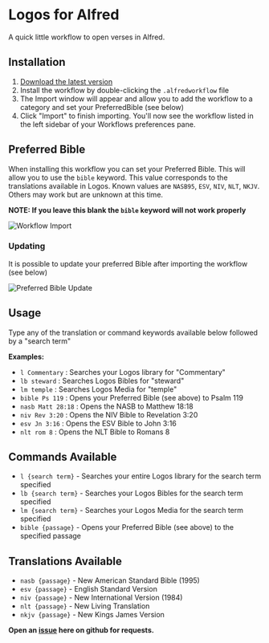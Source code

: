 # Logos for Alfred

A quick little workflow to open verses in Alfred.

## Installation

1. [Download the latest version](https://github.com/vmitchell85/logos-alfred-workflow/releases/download/0.5/Logos.alfredworkflow)
2. Install the workflow by double-clicking the `.alfredworkflow` file
3. The Import window will appear and allow you to add the workflow to a category and set your PreferredBible (see below)
4. Click "Import" to finish importing. You'll now see the workflow listed in the left sidebar of your Workflows preferences pane.

## Preferred Bible

When installing this workflow you can set your Preferred Bible. This will allow you to use the `bible` keyword. This value corresponds to the translations available in Logos. Known values are `NASB95`, `ESV`, `NIV`, `NLT`, `NKJV`. Others may work but are unknown at this time.

**NOTE: If you leave this blank the `bible` keyword will not work properly**

![Workflow Import](./assets/import.gif)

### Updating

It is possible to update your preferred Bible after importing the workflow (see below)

![Preferred Bible Update](./assets/update.gif)

## Usage

Type any of the translation or command keywords available below followed by a "search term"

**Examples:**
- `l Commentary` : Searches your Logos library for "Commentary"
- `lb steward` : Searches Logos Bibles for "steward"
- `lm temple` : Searches Logos Media for "temple"
- `bible Ps 119` : Opens your Preferred Bible (see above) to Psalm 119
- `nasb Matt 28:18` : Opens the NASB to Matthew 18:18
- `niv Rev 3:20` : Opens the NIV Bible to Revelation 3:20
- `esv Jn 3:16` : Opens the ESV Bible to John 3:16
- `nlt rom 8` : Opens the NLT Bible to Romans 8

## Commands Available
- `l {search term}` - Searches your entire Logos library for the search term specified
- `lb {search term}` - Searches your Logos Bibles for the search term specified
- `lm {search term}` - Searches your Logos Media for the search term specified
- `bible {passage}` - Opens your Preferred Bible (see above) to the specified passage

## Translations Available
- `nasb {passage}` - New American Standard Bible (1995)
- `esv {passage}` - English Standard Version
- `niv {passage}` - New International Version (1984)
- `nlt {passage}` - New Living Translation
- `nkjv {passage}` - New Kings James Version

**Open an [issue](https://github.com/vmitchell85/logos-alfred-workflow/issues) here on github for requests.**

